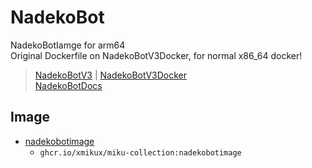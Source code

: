# NadekoBot

NadekoBotIamge for arm64 <br>
Original Dockerfile on NadekoBotV3Docker, for normal x86_64 docker!

> [NadekoBotV3](https://gitlab.com/Kwoth/nadekobot/-/tree/v3) | [NadekoBotV3Docker](https://gitlab.com/veovis/nadekobot/-/tree/v3-docker) <br>
> [NadekoBotDocs](https://nadekobot.readthedocs.io/en/v3/guides/docker-guide/)

## Image

* [nadekobotimage](https://github.com/xMikux/Miku-Collection/tree/main/NadekoBot/ARMImage)
  * `ghcr.io/xmikux/miku-collection:nadekobotimage`

